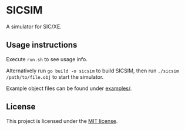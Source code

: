 # SICSIM
A simulator for SIC/XE.

## Usage instructions
Execute `run.sh` to see usage info.

Alternatively run `go build -o sicsim` to build SICSIM, then run `./sicsim /path/to/file.obj` to start the simulator.

Example object files can be found under [examples/](examples/).

## License
This project is licensed under the [MIT license](LICENSE).
